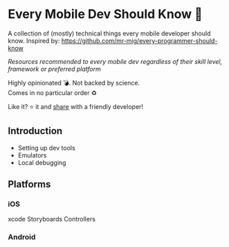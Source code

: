 # Every Mobile Dev Should Know :thinking:
A collection of (mostly) technical things every mobile developer should know. Inspired by: https://github.com/mr-mig/every-programmer-should-know

*Resources recommended to every mobile dev regardless of their skill level, framework or preferred platform*

Highly opinionated :bomb:. Not backed by science.  
Comes in no particular order :recycle:

Like it? :star: it and [share](https://twitter.com/intent/tweet?text=Every+Mobile+Dev+Should+Know&url=https%3A%2F%2Fgithub.com%2FTorontoMobileDevelopers%2Fevery-mobile-dev-should-know) with a friendly developer!

## Introduction
* Setting up dev tools
* Emulators
* Local debugging

## Platforms
### iOS
xcode
Storyboards
Controllers

### Android
